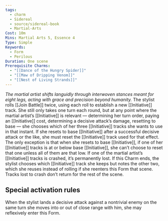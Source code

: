 ```yaml
---
tags:
  - charm
  - Sidereal
  - source/sidereal-book
  - Martial-Arts
Cost: 10m
Mins: Martial Arts 5, Essence 4
Type: Simple
Keywords:
  - Form
  - Perilous
Duration: One scene
Prerequisite Charms:
  - "[[Dance of the Hungry Spider]]"
  - "[[Maw of Dripping Venom]]"
  - "[[Nest of Living Strands]]"
---
```

*The martial artist shifts languidly through interwoven stances meant for eight legs, acting with grace and precision beyond humanity.*
The stylist rolls [[Join Battle]] twice, using each roll to establish a new [[Initiative]] track. She still only takes one turn each round, but at any point where the martial artist’s [[Initiative]] is relevant — determining her turn order, paying an [[Initiative]] cost, determining a decisive attack’s damage, resetting to base — she chooses which of her three [[Initiative]] tracks she wants to use in that instant. If she resets to base [[Initiative]] after a successful decisive attack or the like, she must reset the [[Initiative]] track used for that effect.
The only exception is that when she resets to base [[Initiative]], if one of her [[Initiative]] tracks is at or below base [[Initiative]], she can’t choose to reset that one unless all of them are that low. If one of the martial artist’s [[Initiative]] tracks is crashed, it’s permanently lost.
If this Charm ends, the stylist chooses which [[Initiative]] track she keeps but notes the other two, which she reuses instead of rolling if she reenters this Form that scene. Tracks lost to crash don’t return for the rest of the scene. 
## Special activation rules
When the stylist lands a decisive attack against a nontrivial enemy on the same turn she moves into or out of close range with him, she may reflexively enter this Form.